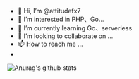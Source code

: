 - 👋 Hi, I’m @attitudefx7
- 👀 I’m interested in PHP、Go...
- 🌱 I’m currently learning Go、serverless
- 💞️ I’m looking to collaborate on ...
- 📫 How to reach me ...
- 
![Anurag's github stats](https://github-readme-stats.vercel.app/api?username=attitudefx7&show_icons=true&title_color=fff&icon_color=79ff97&text_color=9f9f9f&bg_color=151515)
<!---
attitudefx7/attitudefx7 is a ✨ special ✨ repository because its `README.md` (this file) appears on your GitHub profile.
You can click the Preview link to take a look at your changes.
--->
